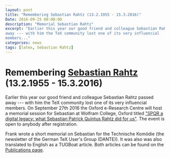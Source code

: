 ```yaml
---
layout: post
title: "Remembering Sebastian Rahtz (13.2.1955 - 15.3.2016)"
Date: 2016-09-25 00:00:00
description: "Memorial Sebastian Rahtz"
excerpt: "Earlier this year our good friend and colleague Sebastian Rahtz passed
away --- with him the TeX community lost one of its very influencial
members..."
categories: news
tags: [latex, Sebastian Rahtz]
---
```


# Remembering [Sebastian Rahtz](https://en.wikipedia.org/wiki/Sebastian_Rahtz) (13.2.1955 - 15.3.2016)

Earlier this year our good friend and colleague Sebastian Rahtz passed
away --- with him the TeX community lost one of its very influencial
members.
On September 27th 2016 the Oxford e-Research Centre will host a memorial
session for Sebastian at Wolfram College, Oxford titled ["SPQR a
digital legacy: what Sebastian Patrick Quintus Rahtz did for
us"](https://www.oerc.ox.ac.uk/sebastian-rahtz). The event is open to anybody after registration.

Frank wrote a short memorial on Sebastian for the Technische Komödie
(the newsletter of the German TeX User's Group (DANTE)). It was also was
also translated to English as a TUGBoat article. Both articles can be found on the [Publications
page]({{site.baseurl}}/publications/).

